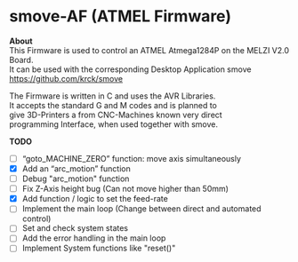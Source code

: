 <h1> smove-AF (ATMEL Firmware) </h1>

<b> About </b> <br>
This Firmware is used to control an ATMEL Atmega1284P on the MELZI V2.0 Board. <br>
It can be used with the corresponding Desktop Application smove <br>
https://github.com/krck/smove <br>

The Firmware is written in C and uses the AVR Libraries. <br>
It accepts the standard G and M codes and is planned to <br>
give 3D-Printers a from CNC-Machines known very direct <br>
programming Interface, when used together with smove. <br>

<b> TODO </b>
- [ ] “goto_MACHINE_ZERO” function: move axis simultaneously
- [x] Add an “arc_motion” function
- [ ] Debug "arc_motion" function
- [ ] Fix Z-Axis height bug (Can not move higher than 50mm)
- [x] Add function / logic to set the feed-rate
- [ ] Implement the main loop (Change between direct and automated control)
- [ ] Set and check system states
- [ ] Add the error handling in the main loop
- [ ] Implement System functions like "reset()"
